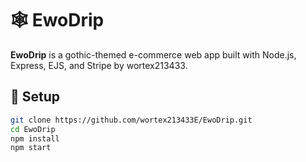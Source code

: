 # 🕸️ EwoDrip
**EwoDrip** is a gothic-themed e-commerce web app built with Node.js, Express, EJS, and Stripe by wortex213433.

## 🧱 Setup
```bash
git clone https://github.com/wortex213433E/EwoDrip.git
cd EwoDrip
npm install
npm start
